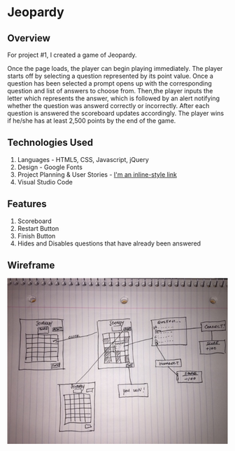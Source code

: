# Jeopardy

## Overview

For project #1, I created a game of Jeopardy.

Once the page loads, the player can begin playing immediately. The player starts off by selecting a question represented by its point value. Once a question has been selected a prompt opens up with the corresponding question and list of answers to choose from. Then,the player inputs  the letter which  represents the answer, which is followed by an alert notifying whether the question was answerd correctly or incorrectly. After each question is answered the scoreboard updates accordingly. The player wins if he/she has at least 2,500 points by the end of the game.

## Technologies Used

1. Languages - HTML5, CSS, Javascript, jQuery
2. Design - Google Fonts
3. Project Planning & User Stories - [I'm an inline-style link](https://trello.com/b/3Nr1vPfJ/wdi-project-1)
4. Visual Studio Code

## Features

1. Scoreboard
2. Restart Button
3. Finish Button
4. Hides and Disables questions that have already been answered

## Wireframe

![alt text](https://github.com/cpak125/WDI-Project-1/blob/master/wireframe.jpg)